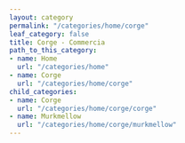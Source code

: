 ```yaml
---
layout: category
permalink: "/categories/home/corge"
leaf_category: false
title: Corge - Commercia
path_to_this_category:
- name: Home
  url: "/categories/home"
- name: Corge
  url: "/categories/home/corge"
child_categories:
- name: Corge
  url: "/categories/home/corge/corge"
- name: Murkmellow
  url: "/categories/home/corge/murkmellow"
---
```

